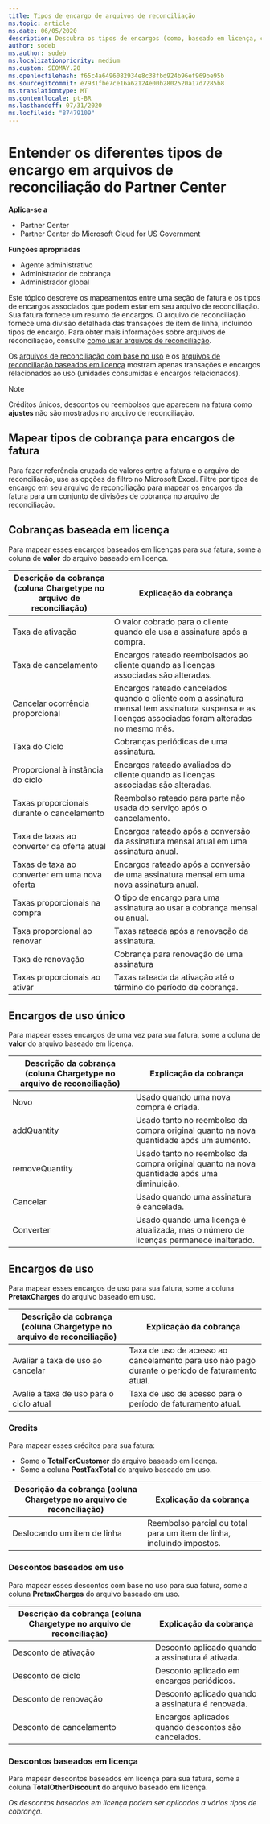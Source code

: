 ```yaml
---
title: Tipos de encargo de arquivos de reconciliação
ms.topic: article
ms.date: 06/05/2020
description: Descubra os tipos de encargos (como, baseado em licença, com base no uso e em uma única vez), créditos e descontos em arquivos de reconciliação do Partner Center.
author: sodeb
ms.author: sodeb
ms.localizationpriority: medium
ms.custom: SEOMAY.20
ms.openlocfilehash: f65c4a6496082934e8c38fbd924b96ef969be95b
ms.sourcegitcommit: e7931fbe7ce16a62124e00b2802520a17d7285b8
ms.translationtype: MT
ms.contentlocale: pt-BR
ms.lasthandoff: 07/31/2020
ms.locfileid: "87479109"
---
```

# <a name="understand-the-different-charge-types-in-partner-center-reconciliation-files"></a>Entender os diferentes tipos de encargo em arquivos de reconciliação do Partner Center

**Aplica-se a**

- Partner Center
- Partner Center do Microsoft Cloud for US Government

**Funções apropriadas**

- Agente administrativo
- Administrador de cobrança
- Administrador global

Este tópico descreve os mapeamentos entre uma seção de fatura e os tipos de encargos associados que podem estar em seu arquivo de reconciliação. Sua fatura fornece um resumo de encargos. O arquivo de reconciliação fornece uma divisão detalhada das transações de item de linha, incluindo tipos de encargo. Para obter mais informações sobre arquivos de reconciliação, consulte [como usar arquivos de reconciliação](use-the-reconciliation-files.md).

Os [arquivos de reconciliação com base no uso](usage-based-recon-files.md) e os [arquivos de reconciliação baseados em licença](license-based-recon-files.md) mostram apenas transações e encargos relacionados ao uso (unidades consumidas e encargos relacionados).

> [!NOTE]
> Créditos únicos, descontos ou reembolsos que aparecem na fatura como **ajustes** não são mostrados no arquivo de reconciliação.

## <a name="map-charge-types-to-invoice-charges"></a>Mapear tipos de cobrança para encargos de fatura

Para fazer referência cruzada de valores entre a fatura e o arquivo de reconciliação, use as opções de filtro no Microsoft Excel. Filtre por tipos de encargo em seu arquivo de reconciliação para mapear os encargos da fatura para um conjunto de divisões de cobrança no arquivo de reconciliação.

## <a name="license-based-charges"></a>Cobranças baseada em licença

Para mapear esses encargos baseados em licenças para sua fatura, some a coluna de **valor** do arquivo baseado em licença.

| Descrição da cobrança (coluna Chargetype no arquivo de reconciliação) | Explicação da cobrança |
| ------------------------------------------------------------- | ------------------ |
| Taxa de ativação | O valor cobrado para o cliente quando ele usa a assinatura após a compra. |
| Taxa de cancelamento | Encargos rateado reembolsados ao cliente quando as licenças associadas são alteradas. |
| Cancelar ocorrência proporcional | Encargos rateado cancelados quando o cliente com a assinatura mensal tem assinatura suspensa e as licenças associadas foram alteradas no mesmo mês. |
| Taxa do Ciclo | Cobranças periódicas de uma assinatura. |
| Proporcional à instância do ciclo | Encargos rateado avaliados do cliente quando as licenças associadas são alteradas. |
| Taxas proporcionais durante o cancelamento | Reembolso rateado para parte não usada do serviço após o cancelamento. |
| Taxa de taxas ao converter da oferta atual | Encargos rateado após a conversão da assinatura mensal atual em uma assinatura anual. |
| Taxas de taxa ao converter em uma nova oferta | Encargos rateado após a conversão de uma assinatura mensal em uma nova assinatura anual. |
| Taxas proporcionais na compra | O tipo de encargo para uma assinatura ao usar a cobrança mensal ou anual. |
| Taxa proporcional ao renovar | Taxas rateada após a renovação da assinatura. |
| Taxa de renovação | Cobrança para renovação de uma assinatura |
| Taxas proporcionais ao ativar | Taxas rateada da ativação até o término do período de cobrança. |

## <a name="one-time-charges"></a>Encargos de uso único

Para mapear esses encargos de uma vez para sua fatura, some a coluna de **valor** do arquivo baseado em licença.

| Descrição da cobrança (coluna Chargetype no arquivo de reconciliação) | Explicação da cobrança |
| ------------------------------------------------------------- | ------------------ |
| Novo | Usado quando uma nova compra é criada. |
| addQuantity | Usado tanto no reembolso da compra original quanto na nova quantidade após um aumento. |
| removeQuantity | Usado tanto no reembolso da compra original quanto na nova quantidade após uma diminuição. |
| Cancelar | Usado quando uma assinatura é cancelada. |
| Converter | Usado quando uma licença é atualizada, mas o número de licenças permanece inalterado. |

## <a name="usage-charges"></a>Encargos de uso

Para mapear esses encargos de uso para sua fatura, some a coluna **PretaxCharges** do arquivo baseado em uso.

| Descrição da cobrança (coluna Chargetype no arquivo de reconciliação) | Explicação da cobrança |
| ------------------------------------------------------------- | ------------------ |
| Avaliar a taxa de uso ao cancelar | Taxa de uso de acesso ao cancelamento para uso não pago durante o período de faturamento atual. |
| Avalie a taxa de uso para o ciclo atual | Taxa de uso de acesso para o período de faturamento atual. |

### <a name="credits"></a>Credits

Para mapear esses créditos para sua fatura:

- Some o **TotalForCustomer** do arquivo baseado em licença.
- Some a coluna **PostTaxTotal** do arquivo baseado em uso.

| Descrição da cobrança (coluna Chargetype no arquivo de reconciliação) | Explicação da cobrança |
| ------------------------------------------------------------- | ------------------ |
| Deslocando um item de linha | Reembolso parcial ou total para um item de linha, incluindo impostos. |

### <a name="usage-based-discounts"></a>Descontos baseados em uso

Para mapear esses descontos com base no uso para sua fatura, some a coluna **PretaxCharges** do arquivo baseado em uso.

| Descrição da cobrança (coluna Chargetype no arquivo de reconciliação) | Explicação da cobrança |
| ------------------------------------------------------------- | ------------------ |
| Desconto de ativação | Desconto aplicado quando a assinatura é ativada. |
| Desconto de ciclo | Desconto aplicado em encargos periódicos. |
| Desconto de renovação | Desconto aplicado quando a assinatura é renovada. |
| Desconto de cancelamento | Encargos aplicados quando descontos são cancelados. |

### <a name="license-based-discounts"></a>Descontos baseados em licença

Para mapear descontos baseados em licença para sua fatura, some a coluna **TotalOtherDiscount** do arquivo baseado em licença.

*Os descontos baseados em licença podem ser aplicados a vários tipos de cobrança.*
